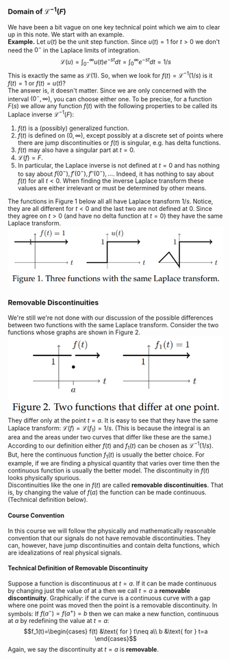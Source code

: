 ### Domain of $\mathcal{L}^{-1}(F)$
We have been a bit vague on one key technical point which we aim to clear up in this note. We start with an example.  
**Example.** Let $u(t)$ be the unit step function. Since $u(t) = 1$ for $t > 0$ we don't need the $0^-$ in the Laplace limits of integration.
$$\mathcal{L}(u)=\int_{0^-}^\infty u(t)e^{-st}dt=\int_0^\infty e^{-st}dt=1/s$$
This is exactly the same as $\mathcal{L}(1)$. So, when we look for $f(t) = \mathcal{L}^{-1}(1/s)$ is it $f(t) = 1$ or $f(t) = u(t)$?  
The answer is, it doesn't matter. Since we are only concerned with the interval $(0^-, \infty)$, you can choose either one. To be precise, for a function $F(s)$ we allow any function $f(t)$ with the following properties to be called its Laplace inverse $\mathcal{L}^{-1}(F)$:
1. $f(t)$ is a (possibly) generalized function.
2. $f(t)$ is defined on $(0, \infty)$, except possibly at a discrete set of points where there are jump discontinuities or $f(t)$ is singular, e.g. has delta functions.
3. $f(t)$ may also have a singular part at $t = 0$.
4. $\mathcal{L}(f)=F$.
5. In particular, the Laplace inverse is not defined at $t = 0$ and has nothing to say about $f(0^-), f'(0^-), f''(0^-), \ldots$. Indeed, it has nothing to say about $f(t)$ for all $t < 0$. When finding the inverse Laplace transform these values are either irrelevant or must be determined by other means.

The functions in Figure 1 below all all have Laplace transform $1/s$. Notice, they are all different for $t < 0$ and the last two are not defined at 0. Since they agree on $t > 0$ (and have no delta function at $t = 0$) they have the same Laplace transform.  
![](pic300301.png)

### Removable Discontinuities
We're still we're not done with our discussion of the possible differences between two functions with the same Laplace transform. Consider the two functions whose graphs are shown in Figure 2.  
![](pic300302.png)  
They differ only at the point $t = a$. It is easy to see that they have the same Laplace transform: $\mathcal{L}(f) = \mathcal{L}(f_1) = 1/s$. (This is because the integral is an area and the areas under two curves that differ like these are the same.)  
According to our definition either $f(t)$ and $f_1(t)$ can be chosen as $\mathcal{L}^{-1}(1/s)$. But, here the continuous function $f_1(t)$ is usually the better choice. For example, if we are finding a physical quantity that varies over time then the continuous function is usually the better model. The discontinuity in $f(t)$ looks physically spurious.  
Discontinuities like the one in $f(t)$ are called **removable discontinuities**. That is, by changing the value of $f(a)$ the function can be made continuous. (Technical definition below).

#### Course Convention
In this course we will follow the physically and mathematically reasonable convention that our signals do not have removable discontinuities. They can, however, have jump discontinuities and contain delta functions, which are idealizations of real physical signals.

#### Technical Definition of Removable Discontinuity
Suppose a function is discontinuous at $t = a$. If it can be made continuous by changing just the value of at a then we call $t = a$ a **removable discontinuity**. Graphically: if the curve is a continuous curve with a gap where one point was moved then the point is a removable discontinuity. In symbols: If $f(a^-) = f(a^+) = b$ then we can make a new function, continuous at $a$ by redefining the value at $t = a$:
$$f_1(t)=\begin{cases}
f(t) &\text{ for } t\neq a\\
b &\text{ for } t=a
\end{cases}$$
Again, we say the discontinuity at $t = a$ is **removable**.